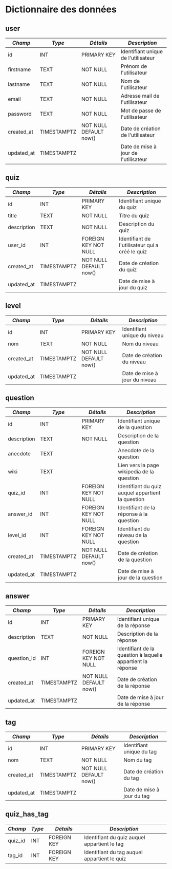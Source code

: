 # Dictionnaire des données

## user

|***Champ***|***Type***|***Détails***|***Description***|
|---|---|---|---|
|id|INT|PRIMARY KEY|Identifiant unique de l'utilisateur|
|firstname|TEXT|NOT NULL|Prénom de l'utilisateur|
|lastname|TEXT|NOT NULL|Nom de l'utilisateur|
|email|TEXT|NOT NULL|Adresse mail de l'utilisateur|
|password|TEXT|NOT NULL|Mot de passe de l'utilisateur|
|created_at|TIMESTAMPTZ|NOT NULL DEFAULT now()|Date de création de l'utilisateur|
|updated_at|TIMESTAMPTZ||Date de mise à jour de l'utilisateur|

## quiz

|***Champ***|***Type***|***Détails***|***Description***|
|---|---|---|---|
|id|INT|PRIMARY KEY|Identifiant unique du quiz|
|title|TEXT|NOT NULL|Titre du quiz|
|description|TEXT|NOT NULL|Description du quiz|
|user_id|INT|FOREIGN KEY NOT NULL|Identifiant de l'utilisateur qui a créé le quiz|
|created_at|TIMESTAMPTZ|NOT NULL DEFAULT now()|Date de création du quiz|
|updated_at|TIMESTAMPTZ||Date de mise à jour du quiz|

## level

|***Champ***|***Type***|***Détails***|***Description***|
|---|---|---|---|
|id|INT|PRIMARY KEY|Identifiant unique du niveau|
|nom|TEXT|NOT NULL|Nom du niveau|
|created_at|TIMESTAMPTZ|NOT NULL DEFAULT now()|Date de création du niveau|
|updated_at|TIMESTAMPTZ||Date de mise à jour du niveau|

## question

|***Champ***|***Type***|***Détails***|***Description***|
|---|---|---|---|
|id|INT|PRIMARY KEY|Identifiant unique de la question|
|description|TEXT|NOT NULL|Description de la question|
|anecdote|TEXT||Anecdote de la question|
|wiki|TEXT||Lien vers la page wikipedia de la question|
|quiz_id|INT|FOREIGN KEY NOT NULL|Identifiant du quiz auquel appartient la question|
|answer_id|INT|FOREIGN KEY NOT NULL|Identifiant de la réponse à la question|
|level_id|INT|FOREIGN KEY NOT NULL|Identifiant du niveau de la question|
|created_at|TIMESTAMPTZ|NOT NULL DEFAULT now()|Date de création de la question|
|updated_at|TIMESTAMPTZ||Date de mise à jour de la question|

## answer

|***Champ***|***Type***|***Détails***|***Description***|
|---|---|---|---|
|id|INT|PRIMARY KEY|Identifiant unique de la réponse|
|description|TEXT|NOT NULL|Description de la réponse|
|question_id|INT|FOREIGN KEY NOT NULL|Identifiant de la question à laquelle appartient la réponse|
|created_at|TIMESTAMPTZ|NOT NULL DEFAULT now()|Date de création de la réponse|
|updated_at|TIMESTAMPTZ||Date de mise à jour de la réponse|

## tag

|***Champ***|***Type***|***Détails***|***Description***|
|---|---|---|---|
|id|INT|PRIMARY KEY|Identifiant unique du tag|
|nom|TEXT|NOT NULL|Nom du tag|
|created_at|TIMESTAMPTZ|NOT NULL DEFAULT now()|Date de création du tag|
|updated_at|TIMESTAMPTZ||Date de mise à jour du tag|

## quiz_has_tag

|***Champ***|***Type***|***Détails***|***Description***|
|---|---|---|---|
|quiz_id|INT|FOREIGN KEY|Identifiant du quiz auquel appartient le tag|
|tag_id|INT|FOREIGN KEY|Identifiant du tag auquel appartient le quiz|
